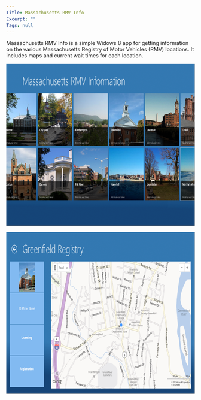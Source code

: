 ```yaml
---
Title: Massachusetts RMV Info
Excerpt: ""
Tags: null
---
```

Massachusetts RMV Info is a simple Widows 8 app for getting information on the various Massachusetts Registry of Motor Vehicles (RMV) locations. It includes maps and current wait times for each location.

<a href="/assets/wp/2012/12/screenshot_11162012_005627.png"><img class="alignnone size-medium wp-image-1140" alt="screenshot_11162012_005627" src="/assets/wp/2012/12/screenshot_11162012_005627-768x432.png" width="768" height="432" /></a>

<a href="/assets/wp/2012/12/screenshot_11162012_005635.png"><img class="alignnone size-medium wp-image-1141" alt="screenshot_11162012_005635" src="/assets/wp/2012/12/screenshot_11162012_005635-768x432.png" width="768" height="432" /></a>